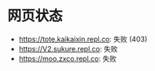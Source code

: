 # 网页状态
- https://tote.kaikaixin.repl.co: 失败 (403)
- https://V2.sukure.repl.co: 失败
- https://moo.zxco.repl.co: 失败
